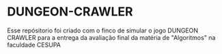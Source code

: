 # DUNGEON-CRAWLER
Esse repósitorio foi criado com o finco de simular o jogo DUNGEON CRAWLER para a entrega da avaliação final da matéria de "Algoritmos" na faculdade CESUPA
